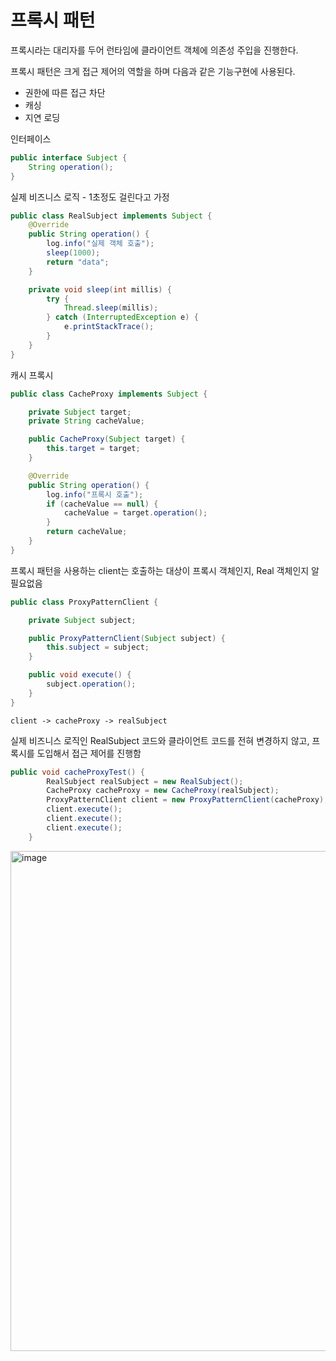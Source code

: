 # 프록시 패턴
프록시라는 대리자를 두어 런타임에 클라이언트 객체에 의존성 주입을 진행한다.

프록시 패턴은 크게 접근 제어의 역할을 하며 다음과 같은 기능구현에 사용된다.
- 권한에 따른 접근 차단 
- 캐싱
- 지연 로딩

인터페이스
```java
public interface Subject {
    String operation();
}
```

실제 비즈니스 로직 - 1초정도 걸린다고 가정

```java
public class RealSubject implements Subject {
    @Override
    public String operation() {
        log.info("실제 객체 호출");
        sleep(1000);
        return "data";
    }

    private void sleep(int millis) {
        try {
            Thread.sleep(millis);
        } catch (InterruptedException e) {
            e.printStackTrace();
        }
    }
}
```

캐시 프록시

```java
public class CacheProxy implements Subject {

    private Subject target;
    private String cacheValue;

    public CacheProxy(Subject target) {
        this.target = target;
    }

    @Override
    public String operation() {
        log.info("프록시 호출");
        if (cacheValue == null) {
            cacheValue = target.operation();
        }
        return cacheValue;
    }
}
```

프록시 패턴을 사용하는 client는 호출하는 대상이 프록시 객체인지, Real 객체인지 알 필요없음

```java
public class ProxyPatternClient {

    private Subject subject;

    public ProxyPatternClient(Subject subject) {
        this.subject = subject;
    }

    public void execute() {
        subject.operation();
    }
}
```

`client -> cacheProxy -> realSubject` 

실제 비즈니스 로직인 RealSubject 코드와 클라이언트 코드를 전혀 변경하지 않고, 프록시를 도입해서 접근 제어를 진행함

```java
public void cacheProxyTest() {
        RealSubject realSubject = new RealSubject();
        CacheProxy cacheProxy = new CacheProxy(realSubject);
        ProxyPatternClient client = new ProxyPatternClient(cacheProxy);
        client.execute();
        client.execute();
        client.execute();
    }
```

<img width="800" alt="image" src="https://github.com/hanuk96/TIL/assets/12428689/e2d26ddd-165e-44bc-af5b-49c92d7501be">
